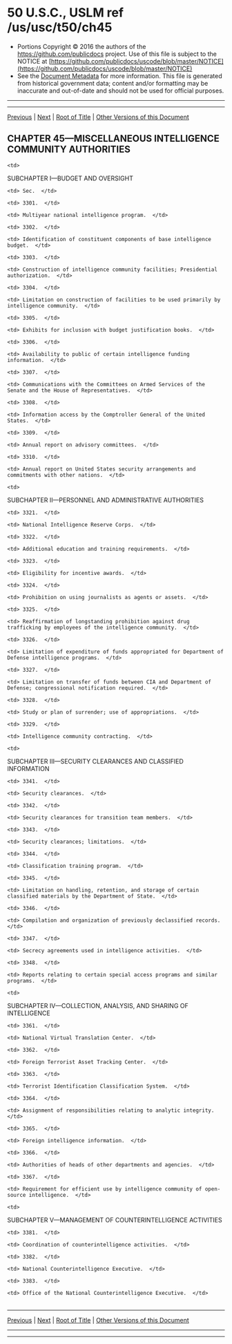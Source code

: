 ---
---

# 50 U.S.C., USLM ref /us/usc/t50/ch45

* Portions Copyright © 2016 the authors of the https://github.com/publicdocs project.
  Use of this file is subject to the NOTICE at [https://github.com/publicdocs/uscode/blob/master/NOTICE](https://github.com/publicdocs/uscode/blob/master/NOTICE)
* See the [Document Metadata](././../../../..//README.md) for more information.
  This file is generated from historical government data; content and/or formatting may be inaccurate and out-of-date and should not be used for official purposes.

----------
----------

[Previous](./../../../..//us/usc/t50/ch44/schIX/m__us_usc_t50_s3233.md) | [Next](./../../../..//us/usc/t50/ch45/schI/m__us_usc_t50_ch45_schI.md) | [Root of Title](./../../../../) | [Other Versions of this Document](https://publicdocs.github.io/go/links?ns=uslm&ref=%2Fus%2Fusc%2Ft50%2Fch45)

## CHAPTER 45—MISCELLANEOUS INTELLIGENCE COMMUNITY AUTHORITIES

<table>

  <tr>

    <td> 

SUBCHAPTER I—BUDGET AND OVERSIGHT  </td>

  </tr>

  <tr>

    <td> Sec.  </td>

  </tr>

  <tr>

    <td> 3301.  </td>

    <td> Multiyear national intelligence program.  </td>

  </tr>

  <tr>

    <td> 3302.  </td>

    <td> Identification of constituent components of base intelligence budget.  </td>

  </tr>

  <tr>

    <td> 3303.  </td>

    <td> Construction of intelligence community facilities; Presidential authorization.  </td>

  </tr>

  <tr>

    <td> 3304.  </td>

    <td> Limitation on construction of facilities to be used primarily by intelligence community.  </td>

  </tr>

  <tr>

    <td> 3305.  </td>

    <td> Exhibits for inclusion with budget justification books.  </td>

  </tr>

  <tr>

    <td> 3306.  </td>

    <td> Availability to public of certain intelligence funding information.  </td>

  </tr>

  <tr>

    <td> 3307.  </td>

    <td> Communications with the Committees on Armed Services of the Senate and the House of Representatives.  </td>

  </tr>

  <tr>

    <td> 3308.  </td>

    <td> Information access by the Comptroller General of the United States.  </td>

  </tr>

  <tr>

    <td> 3309.  </td>

    <td> Annual report on advisory committees.  </td>

  </tr>

  <tr>

    <td> 3310.  </td>

    <td> Annual report on United States security arrangements and commitments with other nations.  </td>

  </tr>

  <tr>

    <td> 

SUBCHAPTER II—PERSONNEL AND ADMINISTRATIVE AUTHORITIES  </td>

  </tr>

  <tr>

    <td> 3321.  </td>

    <td> National Intelligence Reserve Corps.  </td>

  </tr>

  <tr>

    <td> 3322.  </td>

    <td> Additional education and training requirements.  </td>

  </tr>

  <tr>

    <td> 3323.  </td>

    <td> Eligibility for incentive awards.  </td>

  </tr>

  <tr>

    <td> 3324.  </td>

    <td> Prohibition on using journalists as agents or assets.  </td>

  </tr>

  <tr>

    <td> 3325.  </td>

    <td> Reaffirmation of longstanding prohibition against drug trafficking by employees of the intelligence community.  </td>

  </tr>

  <tr>

    <td> 3326.  </td>

    <td> Limitation of expenditure of funds appropriated for Department of Defense intelligence programs.  </td>

  </tr>

  <tr>

    <td> 3327.  </td>

    <td> Limitation on transfer of funds between CIA and Department of Defense; congressional notification required.  </td>

  </tr>

  <tr>

    <td> 3328.  </td>

    <td> Study or plan of surrender; use of appropriations.  </td>

  </tr>

  <tr>

    <td> 3329.  </td>

    <td> Intelligence community contracting.  </td>

  </tr>

  <tr>

    <td> 

SUBCHAPTER III—SECURITY CLEARANCES AND CLASSIFIED INFORMATION  </td>

  </tr>

  <tr>

    <td> 3341.  </td>

    <td> Security clearances.  </td>

  </tr>

  <tr>

    <td> 3342.  </td>

    <td> Security clearances for transition team members.  </td>

  </tr>

  <tr>

    <td> 3343.  </td>

    <td> Security clearances; limitations.  </td>

  </tr>

  <tr>

    <td> 3344.  </td>

    <td> Classification training program.  </td>

  </tr>

  <tr>

    <td> 3345.  </td>

    <td> Limitation on handling, retention, and storage of certain classified materials by the Department of State.  </td>

  </tr>

  <tr>

    <td> 3346.  </td>

    <td> Compilation and organization of previously declassified records.  </td>

  </tr>

  <tr>

    <td> 3347.  </td>

    <td> Secrecy agreements used in intelligence activities.  </td>

  </tr>

  <tr>

    <td> 3348.  </td>

    <td> Reports relating to certain special access programs and similar programs.  </td>

  </tr>

  <tr>

    <td> 

SUBCHAPTER IV—COLLECTION, ANALYSIS, AND SHARING OF INTELLIGENCE  </td>

  </tr>

  <tr>

    <td> 3361.  </td>

    <td> National Virtual Translation Center.  </td>

  </tr>

  <tr>

    <td> 3362.  </td>

    <td> Foreign Terrorist Asset Tracking Center.  </td>

  </tr>

  <tr>

    <td> 3363.  </td>

    <td> Terrorist Identification Classification System.  </td>

  </tr>

  <tr>

    <td> 3364.  </td>

    <td> Assignment of responsibilities relating to analytic integrity.  </td>

  </tr>

  <tr>

    <td> 3365.  </td>

    <td> Foreign intelligence information.  </td>

  </tr>

  <tr>

    <td> 3366.  </td>

    <td> Authorities of heads of other departments and agencies.  </td>

  </tr>

  <tr>

    <td> 3367.  </td>

    <td> Requirement for efficient use by intelligence community of open-source intelligence.  </td>

  </tr>

  <tr>

    <td> 

SUBCHAPTER V—MANAGEMENT OF COUNTERINTELLIGENCE ACTIVITIES  </td>

  </tr>

  <tr>

    <td> 3381.  </td>

    <td> Coordination of counterintelligence activities.  </td>

  </tr>

  <tr>

    <td> 3382.  </td>

    <td> National Counterintelligence Executive.  </td>

  </tr>

  <tr>

    <td> 3383.  </td>

    <td> Office of the National Counterintelligence Executive.  </td>

  </tr>

</table>

----------

[Previous](./../../../..//us/usc/t50/ch44/schIX/m__us_usc_t50_s3233.md) | [Next](./../../../..//us/usc/t50/ch45/schI/m__us_usc_t50_ch45_schI.md) | [Root of Title](./../../../../) | [Other Versions of this Document](https://publicdocs.github.io/go/links?ns=uslm&ref=%2Fus%2Fusc%2Ft50%2Fch45)

----------
----------



